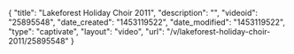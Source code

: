 {
    "title": "Lakeforest Holiday Choir 2011",
    "description": "",
    "videoid": "25895548",
    "date_created": "1453119522",
    "date_modified": "1453119522",
    "type": "captivate",
    "layout": "video",
    "url": "\/v\/lakeforest-holiday-choir-2011\/25895548"
}